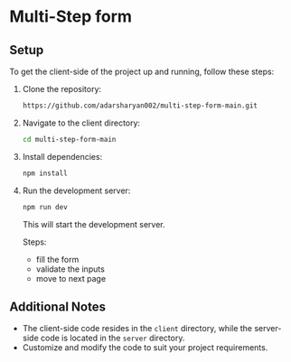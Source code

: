 # Multi-Step form


## Setup

To get the client-side of the project up and running, follow these steps:

1. Clone the repository:
    ```bash
    https://github.com/adarsharyan002/multi-step-form-main.git
    ```
    

2. Navigate to the client directory:
    ```bash
    cd multi-step-form-main
    ```

3. Install dependencies:
    ```bash
    npm install
    ```

4. Run the development server:
    ```bash
    npm run dev
    ```
    This will start the  development server.

   Steps:
   - fill the form
   - validate the inputs
   - move to next page



## Additional Notes

- The client-side code resides in the `client` directory, while the server-side code is located in the `server` directory.
- Customize and modify the code to suit your project requirements.


